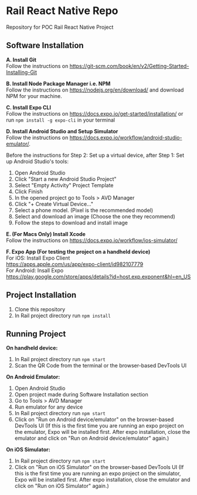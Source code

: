 # Rail React Native Repo
Repository for POC Rail React Native Project

## Software Installation
 **A. Install Git**\
 Follow the instructions on https://git-scm.com/book/en/v2/Getting-Started-Installing-Git
 
 **B. Install Node Package Manager i.e. NPM**\
Follow the instructions on https://nodejs.org/en/download/ and download NPM for your machine.

**C. Install Expo CLI**\
 Follow the instructions on https://docs.expo.io/get-started/installation/ or run `npm install -g expo-cli` in your terminal
 
**D. Install Android Studio and Setup Simulator**\
Follow the instructions on https://docs.expo.io/workflow/android-studio-emulator/.

Before the instructions for Step 2: Set up a virtual device, after Step 1: Set up Android Studio's tools:

 1. Open Android Studio
 2. Click "Start a new Android Studio Project"
 3. Select "Empty Activity" Project Template
 4. Click Finish
 5. In the opened project go to Tools > AVD Manager
 6. Click "+ Create Virtual Device…"
 7. Select a phone model. (Pixel is the recommended model)
 8. Select and download an image (Choose the one they recommend)
 9. Follow the steps to download and install image

**E. (For Macs Only) Install Xcode**\
 Follow the instructions on https://docs.expo.io/workflow/ios-simulator/

**F. Expo App (For testing the project on a handheld device)**\
For iOS: Install Expo Client  
https://apps.apple.com/us/app/expo-client/id982107779  
For Android: Insall Expo  
https://play.google.com/store/apps/details?id=host.exp.exponent&hl=en_US  
 
## Project Installation
1. Clone this repository
2. In Rail project directory run `npm install`

## Running Project
**On handheld device:**
1. In Rail project directory run `npm start`
2. Scan the QR Code from the terminal or the browser-based DevTools UI

**On Android Emulator:**
1. Open Android Studio
2. Open project made during Software Installation section
3. Go to Tools > AVD Manager
4. Run emulator for any device
5. In Rail project directory run `npm start`
6. Click on "Run on Android device/emulator" on the browser-based DevTools UI
(If this is the first time you are running an expo project on the emulator, Expo will be installed first. After expo installation, close the emulator and click on "Run on Android device/emulator" again.)

**On iOS Simulator:**
1. In Rail project directory run `npm start`
2. Click on "Run on iOS Simulator" on the browser-based DevTools UI
(If this is the first time you are running an expo project on the simulator, Expo will be installed first. After expo installation, close the emulator and click on "Run on iOS Simulator" again.)
